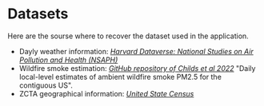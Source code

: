 # Datasets

Here are the sourse where to recover the dataset used in the application.

- Dayly weather information: <a href='https://dataverse.harvard.edu/dataset.xhtml?persistentId=doi:10.7910/DVN/FYTME3'>_Harvard Dataverse: National Studies on Air Pollution and Health (NSAPH)_</a>
- Wildfire smoke estimation: <a href=https://github.com/echolab-stanford/daily-10km-smokePM>_GitHub repository of Childs et al 2022_</a> "Daily local-level estimates of ambient wildfire smoke PM2.5 for the contiguous US".
- ZCTA geographical information: <a href='https://data.census.gov/table?q=zcta&y=2023&d=GEO%20Geography%20Information'>_United State Census_</a>
